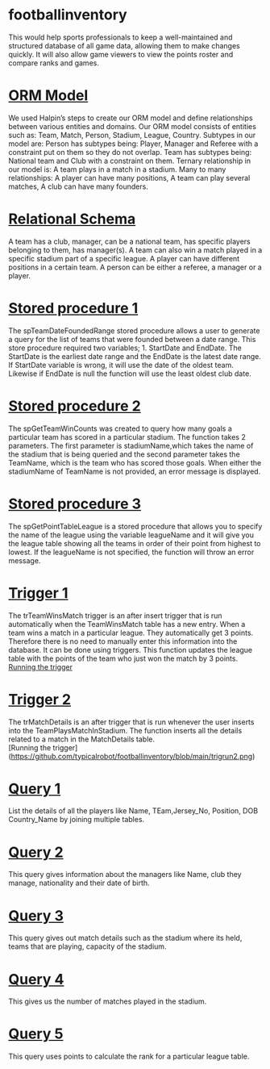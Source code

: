 # footballinventory
This would help sports professionals to keep a well-maintained and structured database of all game data, allowing them to make changes quickly. It will also allow game viewers to view the points roster and compare ranks and games. <br>
# [ORM Model](https://github.com/typicalrobot/footballinventory/blob/main/ORM%20diagram.jpg) <br>
We used Halpin’s steps to create our ORM model and define relationships between various entities and domains.
Our ORM model consists of entities such as: Team, Match, Person, Stadium, League, Country.
Subtypes in our model are:
Person has subtypes being: Player, Manager and Referee with a constraint put on them so they do not overlap.
Team has subtypes being: National team and Club with a constraint on them.
Ternary relationship in our model is:
A team plays in a match in a stadium.
Many to many relationships:
A player can have many positions, A team can play several matches, A club can have many founders. <br>
# [Relational Schema](https://github.com/typicalrobot/footballinventory/blob/main/relational%20schema.jpg) <br>
A team has a club, manager, can be a national team, has specific players belonging to them, has manager(s).
A team can also win a match played in a specific stadium part of a specific league.
A player can have different positions in a certain team.
A person can be either a referee, a manager or a player. <br>
# [Stored procedure 1](https://github.com/typicalrobot/footballinventory/blob/main/Stored%20Procedure%201.png) <br>
The spTeamDateFoundedRange stored procedure allows a user to generate a query for the list of teams that were founded between a date range. This store procedure required two variables; 1. StartDate and EndDate. The StartDate is the earliest date range and the  EndDate  is the latest date range. If StartDate variable is wrong, it will use the date of the oldest team. Likewise if EndDate is null the function will use the least oldest club date.
<br>
# [Stored procedure 2](https://github.com/typicalrobot/footballinventory/blob/main/storedpro2.png) <br>
The spGetTeamWinCounts was created to query how many goals a particular team has scored in a particular stadium. The function takes 2 parameters. The first parameter is stadiumName,which takes the name of the stadium that is being queried and the second parameter takes the TeamName, which is the team who has scored those goals. When either the stadiumName of TeamName is not provided, an error message is displayed. <br>
# [Stored procedure 3](https://github.com/typicalrobot/footballinventory/blob/main/storedpro3.png) <br>
The spGetPointTableLeague  is a stored procedure that allows you to specify the name of the league using the variable leagueName and it will give you the league table showing all the teams in order of their point from highest to lowest. If the leagueName is not specified, the function will throw an error message. <br>
# [Trigger 1](https://github.com/typicalrobot/footballinventory/blob/main/trigger1.png) <br>
The trTeamWinsMatch trigger is an after insert trigger that is run automatically when the TeamWinsMatch table has a new entry. When a team wins a match in a particular league. They automatically get 3 points. Therefore there is no need to manually enter this information into the database. It can be done using triggers. This function updates the league table with the points of the team who just won the match by 3 points. <br>
[Running the trigger](https://github.com/typicalrobot/footballinventory/blob/main/trigrun1.png) <br>
# [Trigger 2](https://github.com/typicalrobot/footballinventory/blob/main/trigger2.png) <br>
The trMatchDetails is an after trigger that is run whenever the user inserts into the TeamPlaysMatchInStadium.  The function inserts all the details related to a match in the MatchDetails table. <br>
[Running the trigger] (https://github.com/typicalrobot/footballinventory/blob/main/trigrun2.png)
# [Query 1](https://github.com/typicalrobot/footballinventory/blob/main/q1.png) <br>
List the details of all the players like Name, TEam,Jersey_No, Position, DOB Country_Name by joining multiple tables. <br>
# [Query 2](https://github.com/typicalrobot/footballinventory/blob/main/q2.png) <br>
This query gives information about the managers like Name, club they manage, nationality and their date of birth. <br>
# [Query 3](https://github.com/typicalrobot/footballinventory/blob/main/q3.png) <br>
This query gives out match details such as the stadium where its held, teams that are playing, capacity of the stadium. <br>
# [Query 4](https://github.com/typicalrobot/footballinventory/blob/main/q4.png) <br>
This gives us the number of matches played in the stadium. <br>
# [Query 5](https://github.com/typicalrobot/footballinventory/blob/main/q5.png) <br>
This query uses points to calculate the rank for a particular league table. <br>
 



